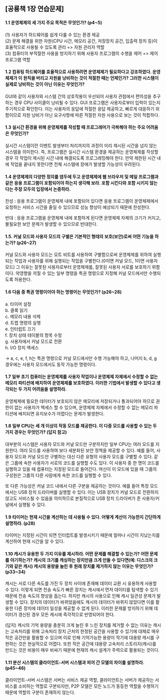 ## [공룡책 1장 연습문제]

#### 1.1 운영체제의 세 가지 주요 목적은 무엇인가? (p4~5)  
(1) 사용자가 하드웨어를 쉽게 다룰 수 있는 환경 제공  
(2) 문제 해결을 위한 자원(CPU 시간, 메모리 공간, 저장장치 공간, 입출력 장치 등)이 효율적으로 사용될 수 있도록 관리 => 자원 관리자 역할  
(3) 컴퓨터의 부적절한 사용을 방지하기 위해 사용자 프로그램의 수행을 제어 => 제어 프로그램 역할
</br>

#### 1.2 컴퓨팅 하드웨어를 효율적으로 사용하려면 운영체제가 필요하다고 강조하였다. 운영체제가 이 원칙을 버리고 자원을 낭비하는 것이 적절한 때는 언제인가? 그러한 시스템이 실제로 낭비하는 것이 아닌 이유는 무엇인가?   
GUI와 같이 사용자와 시스템 간의 상호작용이 우선되어 사용자 관점에서 편의성을 추구하는 경우 CPU 사이클이 낭비될 수 있다. 
GUI 프로그램은 사용자로부터 입력이 있는지 주기적으로 확인한다. 이는 사용자의 응답에 적절한 응답 제공하고, 빠르게 대응하기 위함이므로 자원 낭비가 아닌 요구사항에 따른 적절한 자원 사용으로 보는 것이 적합하다.
</br>

#### 1.3 실시간 환경을 위해 운영체제를 작성할 때 프로그래머가 극복해야 하는 주요 어려움은 무엇인가?
실시간 시스템이란 이벤트 발생부터 처리까지의 과정이 미리 제시된 시간을 넘지 않는 시스템을 의미한다. 즉, 프로그램은 실시간 시스템 환경을 제공하는 운영체제를 작성할 경우 각 작업이 제시된 시간 내에 해결되도록 프로그래밍해야 한다. 만약 제한된 시간 내에 작업을 끝내지 못한다면 전체 시스템에 장애가 발생할 가능성이 우려된다.
</br>

#### 1.4 운영체제의 다양한 정의를 염두에 두고 운영체제에 웹 브라우저 및 메일 프로그램과 같은 응용 프로그램이 포함되어야 하는지 생각해 보라. 포함 시킨다와 포함 시키지 않는다는 주장 모두의 입장에서 논증하라.
찬성 : 응용 프로그램이 운영체제 내에 포함되어 있다면 응용 프로그램이 운영체제에서 요청하는 서비스 시간을 줄일 수 있으므로 성능 향상이 예상되기 때문에 찬성한다.

반대 : 응용 프로그램을 운영체제 내에 포함하게 된다면 운영체제 자체의 크기가 커지고, 불필요한 보안 문제가 발생할 수 있으므로 반대한다.
</br>

#### 1.5. 커널 모드와 사용자 모드의 구별은 기본적인 형태의 보호(보안)로써 어떤 기능을 하는가? (p26~27)
커널 모드와 사용자 모드는 모트 비트를 사용하여 구별함으로써 운영체제를 위하여 실행되는 작업과 사용자를 위해 실행되는 작업을 구별한다.(0이면 커널 모드, 1이면 사용자 모드) 
 그 이유는 잘못된 사용자로부터 운영체제를, 잘못된 사용자 서로를 보호하기 위함이다. 악영향을 끼칠 수 있는 일부 명령을 특권 명령으로 지정해 커널 모드에서만 수행되도록 허용한다. 
</br>

#### 1.6 다음 중 특권 명령이어야 하는 명령어는 무엇인가? (p26~28)
 a. 타이머 설정          
 b. 클록 읽기        
 c. 메모리 내용 삭제   
 d. 트랩 명령의 실행     
 e. 인터럽트 끄기     
 f. 장치 상태 테이블의 항목 수정   
 g. 사용자에서 커널 모드로 전환   
 h. I/O 장치 액세스  

-> a, c, e, f, h는 특권 명령으로 커널 모드에서만 수행 가능해야 하고, 나머지 b, d, g 경우에는 사용자 모드에서도 동작 가능한 명령이다. 
</br>

#### 1.7 일부 초기 컴퓨터는 운영체제를 사용자 작업이나 운영체제 자체에서 수정할 수 없는 메모리 파티션에 배치하여 운영체제를 보호하였다. 이러한 기법에서 발생할 수 있다고 생각되는 두 가지 어려움을 설명하라.   
 운영체제에 필요한 데이터가 보호되지 않은 메모리에 저장되거나 통과되어야 하므로 권한이 없는 사용자가 엑세스 할 수 있으며, 운영체제 자체에서 수정할 수 없는 메모리 파티션에 배치되면 유지보수가 어렵다는 문제가 발생한다.
</br>

#### 1.8 일부 CPU는 세 개 이상의 작동 모드를 제공한다. 이 다중 모드를 사용할 수 있는 두 가지 경우는 무엇인가? (답지 참고)  
대부분의 시스템은 사용자 모드와 커널 모드만 구분하지만 일부 CPU는 여러 모드를 지원한다. 여러 모드를 사용하여 보다 세분화된 보안 정책을 제공할 수 있다. 예를 들어, 사용자 모드와 커널 모드만 구별하는 대신 다른 유형의 사용자 모드를 구별할 수 있다. 같은 그룹에 속한 사용자가 서로의 코드를 실행할 수도 있다. 이 사용자 중 한 명이 코드를 실행하고 있을 때 컴퓨터는 지정된 모드로 들어간다. 머신이 이 모드에 있을 때 그룹의 구성원은 그룹의 다른 사람에게 속한 코드를 실행할 수 있다.

또 다른 가능성은 커널 코드 내에서 다른 구분을 제공하는 것이다. 예를 들어 특정 모드에서는 USB 장치 드라이버를 실행할 수 있다. 이는 USB 장치가 커널 모드로 전환하지 않고도 서비스될 수 있음을 의미하므로 본질적으로 USB 장치 드라이버가 준 사용자/커널에서 실행될 수 있다.
</br>

#### 1.9 타이머는 현재 시간을 계산하는 데 사용될 수 있다. 어떻게 계산이 가능한지 간단하게 설명하라. (p28)
타이머는 지정된 시간이 되면 인터럽트를 발생시키기 때문에 얼마나 시간이 지났는지를 계산하여 현재 시간을 알 수 있다.
</br>

#### 1.10 캐시가 유용한 두 가지 이유를 제시하라. 어떤 문제를 해결할 수 있는가? 어떤 문제를 야기하는가? 캐시의 크기를 캐싱하는 장치만큼 크게 만들 수 있다면(예: 디스크의 크기와 같은 캐시) 캐시의 용량을 늘린 후 원래 장치를 제거하지 않는 이유는 무엇인가? (p33~34)  
 캐시는 서로 다른 속도를 가진 두 장치 사이에 존재해 데이터 교환 시 유용하게 사용할 수 있다. 이렇게 되면 전송 속도가 빠른 장치는 캐시에서 먼저 데이터를 탐색할 수 있기 때문에 전송 속도의 향상을 돕는다. 
 하지만 캐시의 사용으로 인해 캐시 일관성 문제가 발생할 수 있다. 장치의 데이터가 바뀌었음에도 캐시의 데이터가 바뀌지 않았다면 이를 활용한 다른 장치에 데이터 일성을 제공할 수 없게 된다. 이러한 문제를 방지하기 위해 데이터가 갱신된 경우 모든 캐시에 즉각적으로 반영되어야 한다. 

(답지)
캐시의 기억 용량을 충분히 크게 늘린 후 느린 장치를 제거할 수 없는 이유는 캐시는 고속처리를 위해 고속처리 장치 근처의 한정된 공간을 사용할 수 있기에 대체로 매우 작은 공간만을 활용할 수 있으며 이로 인해 기억가능한 용량이 작기에 대용량 캐시를 구현하는 것은 현실적으로 어렵다. 또한 작은 공간에 대용량 고속처리 스토리지(캐시)를 만드는 것은 비용이 매우 비싸기 때문에 현재의 캐시 설계가 주력으로 활용되는 것이다.
</br>

#### 1.11 분산 시스템의 클라이언트-서버 시스템과 피어 간 모델의 차이를 설명하라. (p45~46)
클라이언트-서버 시스템은 서버는 서비스 제공 역할, 클라이언트는 서버가 제공하는 서비스를 소비하는 역할로 구분되지만, P2P 모델은 모든 노드가 동등한 역할을 수행하기 때문에 역할의 구분이 존재하지 않는다.
</br>